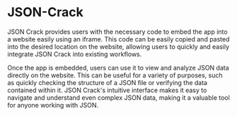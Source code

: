 # JSON-Crack
JSON Crack provides users with the necessary code to embed the app into a website easily using an iframe. This code can be easily copied and pasted into the desired location on the website, allowing users to quickly and easily integrate JSON Crack into existing workflows.

Once the app is embedded, users can use it to view and analyze JSON data directly on the website. This can be useful for a variety of purposes, such as quickly checking the structure of a JSON file or verifying the data contained within it. JSON Crack's intuitive interface makes it easy to navigate and understand even complex JSON data, making it a valuable tool for anyone working with JSON.
